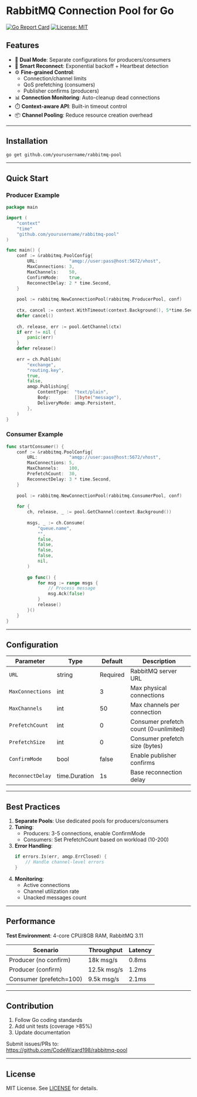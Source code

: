 # RabbitMQ Connection Pool for Go

[![Go Report Card](https://goreportcard.com/badge/github.com/yourusername/rabbitmq-pool)](https://goreportcard.com/report/github.com/yourusername/rabbitmq-pool)
[![License: MIT](https://img.shields.io/badge/License-MIT-yellow.svg)](https://opensource.org/licenses/MIT)

## Features
- 🚀 **Dual Mode**: Separate configurations for producers/consumers  
- 🔄 **Smart Reconnect**: Exponential backoff + Heartbeat detection  
- ⚙️ **Fine-grained Control**:
  - Connection/channel limits  
  - QoS prefetching (consumers)  
  - Publisher confirms (producers)  
- 📊 **Connection Monitoring**: Auto-cleanup dead connections  
- ⏱️ **Context-aware API**: Built-in timeout control  
- 📦 **Channel Pooling**: Reduce resource creation overhead  

---

## Installation
```bash
go get github.com/yourusername/rabbitmq-pool
```

---

## Quick Start

### Producer Example
```go
package main

import (
    "context"
    "time"
    "github.com/yourusername/rabbitmq-pool"
)

func main() {
    conf := &rabbitmq.PoolConfig{
        URL:            "amqp://user:pass@host:5672/vhost",
        MaxConnections: 3,
        MaxChannels:    50,
        ConfirmMode:    true,
        ReconnectDelay: 2 * time.Second,
    }
    
    pool := rabbitmq.NewConnectionPool(rabbitmq.ProducerPool, conf)
    
    ctx, cancel := context.WithTimeout(context.Background(), 5*time.Second)
    defer cancel()
    
    ch, release, err := pool.GetChannel(ctx)
    if err != nil {
        panic(err)
    }
    defer release()
    
    err = ch.Publish(
        "exchange",
        "routing.key",
        true,
        false,
        amqp.Publishing{
            ContentType:  "text/plain",
            Body:         []byte("message"),
            DeliveryMode: amqp.Persistent,
        },
    )
}
```

### Consumer Example
```go
func startConsumer() {
    conf := &rabbitmq.PoolConfig{
        URL:            "amqp://user:pass@host:5672/vhost",
        MaxConnections: 5,
        MaxChannels:    100,
        PrefetchCount:  30,
        ReconnectDelay: 3 * time.Second,
    }
    
    pool := rabbitmq.NewConnectionPool(rabbitmq.ConsumerPool, conf)
    
    for {
        ch, release, _ := pool.GetChannel(context.Background())
        
        msgs, _ := ch.Consume(
            "queue.name",
            "",
            false,
            false,
            false,
            false,
            nil,
        )
        
        go func() {
            for msg := range msgs {
                // Process message
                msg.Ack(false)
            }
            release()
        }()
    }
}
```

---

## Configuration

| Parameter | Type | Default | Description |
|-----------|------|---------|-------------|
| `URL` | string | Required | RabbitMQ server URL |
| `MaxConnections` | int | 3 | Max physical connections |
| `MaxChannels` | int | 50 | Max channels per connection |
| `PrefetchCount` | int | 0 | Consumer prefetch count (0=unlimited) |
| `PrefetchSize` | int | 0 | Consumer prefetch size (bytes) |
| `ConfirmMode` | bool | false | Enable publisher confirms |
| `ReconnectDelay` | time.Duration | 1s | Base reconnection delay |

---

## Best Practices
1. **Separate Pools**: Use dedicated pools for producers/consumers  
2. **Tuning**:
   - Producers: 3-5 connections, enable ConfirmMode  
   - Consumers: Set PrefetchCount based on workload (10-200)  
3. **Error Handling**:
   ```go
   if errors.Is(err, amqp.ErrClosed) {
       // Handle channel-level errors
   }
   ```
4. **Monitoring**:
   - Active connections  
   - Channel utilization rate  
   - Unacked messages count  

---

## Performance
**Test Environment**: 4-core CPU/8GB RAM, RabbitMQ 3.11

| Scenario | Throughput | Latency |
|----------|------------|---------|
| Producer (no confirm) | 18k msg/s | 0.8ms |
| Producer (confirm) | 12.5k msg/s | 1.2ms |
| Consumer (prefetch=100) | 9.5k msg/s | 2.1ms |

---

## Contribution
1. Follow Go coding standards  
2. Add unit tests (coverage >85%)  
3. Update documentation  

Submit issues/PRs to:  
https://github.com/CodeWizard198/rabbitmq-pool

---

## License
MIT License. See [LICENSE](LICENSE) for details.